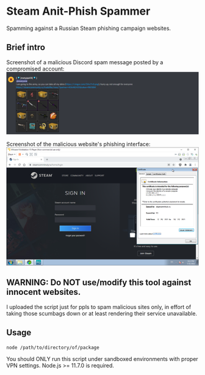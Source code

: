 # Steam Anit-Phish Spammer
Spamming against a Russian Steam phishing campaign websites.

## Brief intro
Screenshot of a malicious Discord spam message posted by a compromised account:
![Discord spam](screenshots/img01.png)

Screenshot of the malicious website's phishing interface:
![Discord spam](screenshots/img02.png)

## WARNING: Do NOT use/modify this tool against innocent websites.
I uploaded the script just for ppls to spam malicious sites only, in effort of taking those scumbags down or at least rendering their service unavailable.

## Usage
`node /path/to/directory/of/package`  
  
You should ONLY run this script under sandboxed environments with proper VPN settings. Node.js >= 11.7.0 is required.
